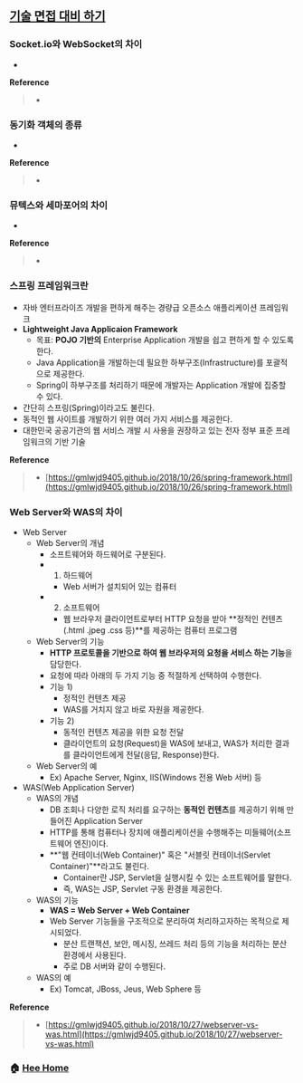 ## [기술 면접 대비 하기](https://github.com/Do-Hee/tech-interview)

### Socket.io와 WebSocket의 차이
* 

**Reference**
> - []()

### 동기화 객체의 종류
* 

**Reference**
> - []()

### 뮤텍스와 세마포어의 차이
* 

**Reference**
> - []()


### 스프링 프레임워크란
* 자바 엔터프라이즈 개발을 편하게 해주는 경량급 오픈소스 애플리케이션 프레임워크
* **Lightweight Java Applicaion Framework**
    * 목표: **POJO 기반의** Enterprise Application 개발을 쉽고 편하게 할 수 있도록 한다.
    * Java Application을 개발하는데 필요한 하부구조(Infrastructure)를 포괄적으로 제공한다.
    * Spring이 하부구조를 처리하기 때문에 개발자는 Application 개발에 집중할 수 있다.
* 간단히 스프링(Spring)이라고도 불린다. 
* 동적인 웹 사이트를 개발하기 위한 여러 가지 서비스를 제공한다.
* 대한민국 공공기관의 웹 서비스 개발 시 사용을 권장하고 있는 전자 정부 표준 프레임워크의 기반 기술

**Reference**
> - [https://gmlwjd9405.github.io/2018/10/26/spring-framework.html](https://gmlwjd9405.github.io/2018/10/26/spring-framework.html)


### Web Server와 WAS의 차이
* Web Server
    * Web Server의 개념
        * 소프트웨어와 하드웨어로 구분된다.
        * 1) 하드웨어
            * Web 서버가 설치되어 있는 컴퓨터
        * 2) 소프트웨어
            * 웹 브라우저 클라이언트로부터 HTTP 요청을 받아 **정적인 컨텐츠(.html .jpeg .css 등)**를 제공하는 컴퓨터 프로그램
    * Web Server의 기능
        * **HTTP 프로토콜을 기반으로 하여 웹 브라우저의 요청을 서비스 하는 기능**을 담당한다.
        * 요청에 따라 아래의 두 가지 기능 중 적절하게 선택하여 수행한다.
        * 기능 1)
            * 정적인 컨텐츠 제공
            * WAS를 거치지 않고 바로 자원을 제공한다.
        * 기능 2)
            * 동적인 컨텐츠 제공을 위한 요청 전달
            * 클라이언트의 요청(Request)을 WAS에 보내고, WAS가 처리한 결과를 클라이언트에게 전달(응답, Response)한다.
    * Web Server의 예
        * Ex) Apache Server, Nginx, IIS(Windows 전용 Web 서버) 등
* WAS(Web Application Server)
    * WAS의 개념
        * DB 조회나 다양한 로직 처리를 요구하는 **동적인 컨텐츠**를 제공하기 위해 만들어진 Application Server
        * HTTP를 통해 컴퓨터나 장치에 애플리케이션을 수행해주는 미들웨어(소프트웨어 엔진)이다.
        * **"웹 컨테이너(Web Container)" 혹은 "서블릿 컨테이너(Servlet Container)"**라고도 불린다.
            * Container란 JSP, Servlet을 실행시킬 수 있는 소프트웨어를 말한다.
            * 즉, WAS는 JSP, Servlet 구동 환경을 제공한다.
    * WAS의 기능
        * **WAS = Web Server + Web Container**
        * Web Server 기능들을 구조적으로 분리하여 처리하고자하는 목적으로 제시되었다.
            * 분산 트랜잭션, 보안, 메시징, 쓰레드 처리 등의 기능을 처리하는 분산 환경에서 사용된다.
            * 주로 DB 서버와 같이 수행된다. 
    * WAS의 예
        * Ex) Tomcat, JBoss, Jeus, Web Sphere 등

**Reference**
> - [https://gmlwjd9405.github.io/2018/10/27/webserver-vs-was.html](https://gmlwjd9405.github.io/2018/10/27/webserver-vs-was.html)

### :house: [Hee Home](https://github.com/T-WWL/WWL/tree/master/hee)